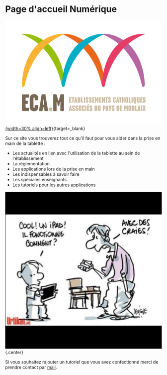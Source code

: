 # Page d'accueil Numérique

[![logo ECAM](./images/logo_ecam.jpg "ENT Lycée"){width=30% align=left}](https://ent.ecmorlaix.fr/){target=_blank}

Sur ce site vous trouverez tout ce qu'il faut pour vous aider dans la prise en main de la tablette :

* Les actualités en lien avec l'utilisation de la tablette au sein de l'établissement
* La règlementation
* Les applications lors de la prise en main
* Les indispensables à savoir faire
* Les spéciales enseignants
* Les tutoriels pour les autres applications

![De la craie à la tablette](./images/tablettes_craies.jpg "de la craie à la tablette"){.center}

Si vous souhaitez rajouter un tutoriel que vous avez confectionné merci de prendre contact par [mail](mailto:assistance@ecmorlaix.fr).







